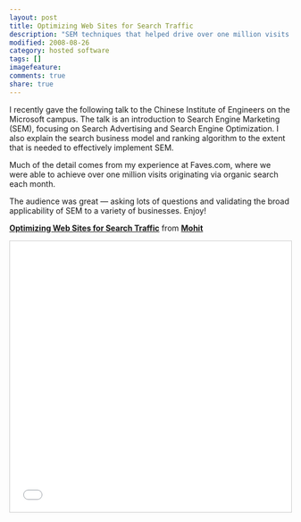```yaml
---
layout: post
title: Optimizing Web Sites for Search Traffic
description: "SEM techniques that helped drive over one million visits per month."
modified: 2008-08-26
category: hosted software
tags: []
imagefeature:
comments: true
share: true
---
```

I recently gave the following talk to the Chinese Institute of Engineers on the Microsoft campus.  The talk is an introduction to Search Engine Marketing (SEM), focusing on Search Advertising and Search Engine Optimization. I also explain the search business model and ranking algorithm to the extent that is needed to effectively implement SEM.

Much of the detail comes from my experience at Faves.com, where we were able to achieve over one million visits originating via organic search each month.

The audience was great — asking lots of questions and validating the broad applicability of SEM to a variety of businesses.  Enjoy!

[**Optimizing Web Sites for Search Traffic**](//www.slideshare.net/mohit/optimizing-web-sites-for-search-traffic-presentation) from [**Mohit**](//www.slideshare.net/mohit)

<p><iframe src="//www.slideshare.net/slideshow/embed_code/key/GFfB0OKU9Gt9V3" width="595" height="485" frameborder="0" marginwidth="0" marginheight="0" scrolling="no" style="border:1px solid #CCC; border-width:1px; margin-bottom:5px; max-width: 100%;" allowfullscreen> </iframe></p>